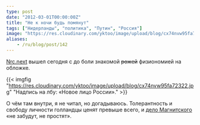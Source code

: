 ```yaml
---
type: post
date: "2012-03-01T00:00:00Z"
title: "Не к ночи будь помянут"
tags: ["Нидерланды", "политика", "Путин", "Россия"]
image: "https://res.cloudinary.com/yktoo/image/upload/blog/cx74nvw95fa72322.jpg"
aliases:
    - /ru/blog/post/142
---
```


[Nrc.next](http://www.nrcnext.nl/) вышел сегодня с до боли знакомой ~~рожей~~ физиономией на обложке.

<!--more-->

{{< imgfig "https://res.cloudinary.com/yktoo/image/upload/blog/cx74nvw95fa72322.jpg" "Надпись на лбу: «Новое лицо России»." >}}

О чём там внутри, я не читал, но догадываюсь. Толерантность и свободу личности голландцы ценят превыше всего, и [дело Магнитского](http://russian-untouchables.com/rus/docs/D396.pdf) «не забудут, не простят».
